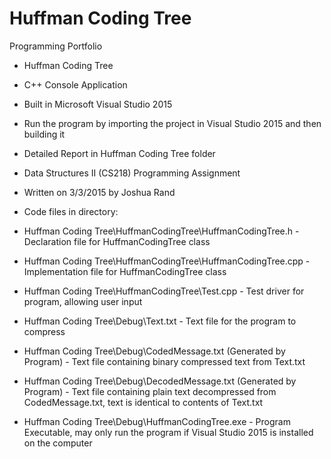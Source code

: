 # Huffman Coding Tree
Programming Portfolio

- Huffman Coding Tree
- C++ Console Application
- Built in Microsoft Visual Studio 2015
- Run the program by importing the project in Visual Studio 2015 and then building it
- Detailed Report in Huffman Coding Tree folder
- Data Structures II (CS218) Programming Assignment
- Written on 3/3/2015 by Joshua Rand

- Code files in directory:
- Huffman Coding Tree\HuffmanCodingTree\HuffmanCodingTree.h		- Declaration file for HuffmanCodingTree class
- Huffman Coding Tree\HuffmanCodingTree\HuffmanCodingTree.cpp		- Implementation file for HuffmanCodingTree class
- Huffman Coding Tree\HuffmanCodingTree\Test.cpp			- Test driver for program, allowing user input
- Huffman Coding Tree\Debug\Text.txt					- Text file for the program to compress
- Huffman Coding Tree\Debug\CodedMessage.txt (Generated by Program)	- Text file containing binary compressed text from Text.txt
- Huffman Coding Tree\Debug\DecodedMessage.txt (Generated by Program)	- Text file containing plain text decompressed from CodedMessage.txt, text is identical to contents of Text.txt
- Huffman Coding Tree\Debug\HuffmanCodingTree.exe			- Program Executable, may only run the program if Visual Studio 2015 is installed on the computer
